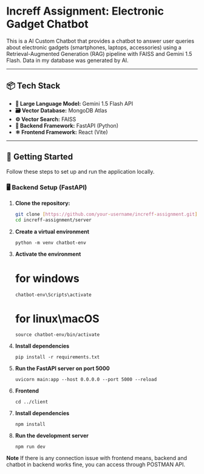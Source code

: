 # Increff Assignment: Electronic Gadget Chatbot

This is a AI Custom Chatbot that provides a chatbot to answer user queries about electronic gadgets (smartphones, laptops, accessories) using a Retrieval-Augmented Generation (RAG) pipeline with FAISS and Gemini 1.5 Flash. Data in my database was generated by AI.

---

## 📦 Tech Stack

- **🧠 Large Language Model:** Gemini 1.5 Flash API
- **🗃️ Vector Database:** MongoDB Atlas
- **⚙️ Vector Search:** FAISS
- **🐍 Backend Framework:** FastAPI (Python)
- **⚛️ Frontend Framework:** React (Vite)

---

## 🚀 Getting Started

Follow these steps to set up and run the application locally.

### 🖥️ Backend Setup (FastAPI)

1. **Clone the repository:**
   ```bash
   git clone [https://github.com/your-username/increff-assignment.git](https://github.com/Dharaneesh0745/increff-assignment.git)
   cd increff-assignment/server
   ```

2. **Create a virtual environment**
   ```
   python -m venv chatbot-env
   ```
   
3. **Activate the environment**
   # for windows
   ```
   chatbot-env\Scripts\activate
   ```

   # for linux\macOS
   ```
   source chatbot-env/bin/activate
   ```

5. **Install dependencies**
   ```
   pip install -r requirements.txt
   ```

6. **Run the FastAPI server on port 5000**
   ```
   uvicorn main:app --host 0.0.0.0 --port 5000 --reload
   ```

7. **Frontend**
   ```
   cd ../client
   ```

8. **Install dependencies**
   ```
   npm install
   ```

9. **Run the development server**
   ```
   npm run dev
   ```

**Note**
If there is any connection issue with frontend means, backend and chatbot in backend works fine, you can access through POSTMAN API.
